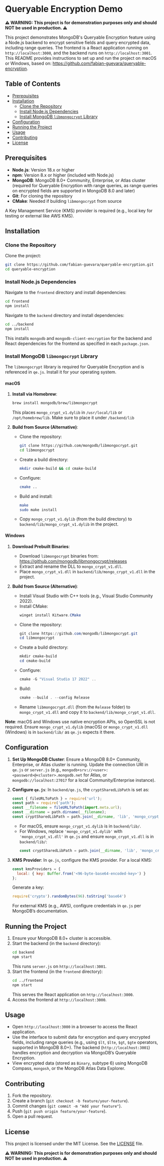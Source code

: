 # Queryable Encryption Demo

**⚠️ WARNING: This project is for demonstration purposes only and should NOT be used in production. ⚠️**

This project demonstrates MongoDB's Queryable Encryption feature using a Node.js backend to encrypt sensitive fields and query encrypted data, including range queries. The frontend is a React application running on `http://localhost:3000`, and the backend runs on `http://localhost:3001`. This README provides instructions to set up and run the project on macOS or Windows, based on: https://github.com/fabian-guevara/queryable-encryption.

## Table of Contents
- [Prerequisites](#prerequisites)
- [Installation](#installation)
  - [Clone the Repository](#clone-the-repository)
  - [Install Node.js Dependencies](#install-nodejs-dependencies)
  - [Install MongoDB `libmongocrypt` Library](#install-mongodb-libmongocrypt-library)
- [Configuration](#configuration)
- [Running the Project](#running-the-project)
- [Usage](#usage)
- [Contributing](#contributing)
- [License](#license)

## Prerequisites
- **Node.js**: Version 18.x or higher
- **npm**: Version 8.x or higher (included with Node.js)
- **MongoDB**: MongoDB 8.0+ Community, Enterprise, or Atlas cluster (required for Queryable Encryption with range queries, as range queries on encrypted fields are supported in MongoDB 8.0 and later)
- **Git**: For cloning the repository
- **CMake**: Needed if building `libmongocrypt` from source

A Key Management Service (KMS) provider is required (e.g., local key for testing or external like AWS KMS).

## Installation

### Clone the Repository
Clone the project:
```bash
git clone https://github.com/fabian-guevara/queryable-encryption.git
cd queryable-encryption
```

### Install Node.js Dependencies
Navigate to the `frontend` directory and install dependencies:
```bash
cd frontend
npm install
```
Navigate to the `backend` directory and install dependencies:
```bash
cd ../backend
npm install
```
This installs `mongodb` and `mongodb-client-encryption` for the backend and React dependencies for the frontend as specified in each `package.json`.

### Install MongoDB `libmongocrypt` Library
The `libmongocrypt` library is required for Queryable Encryption and is referenced in `qe.js`. Install it for your operating system.

#### macOS
1. **Install via Homebrew**:
   ```bash
   brew install mongodb/brew/libmongocrypt
   ```
   This places `mongo_crypt_v1.dylib` in `/usr/local/lib` or `/opt/homebrew/lib`. Make sure to place it under `/backend/lib`

2. **Build from Source (Alternative)**:
   - Clone the repository:
     ```bash
     git clone https://github.com/mongodb/libmongocrypt.git
     cd libmongocrypt
     ```
   - Create a build directory:
     ```bash
     mkdir cmake-build && cd cmake-build
     ```
   - Configure:
     ```bash
     cmake ..
     ```
   - Build and install:
     ```bash
     make
     sudo make install
     ```
   - Copy `mongo_crypt_v1.dylib` (from the build directory) to `backend/lib/mongo_crypt_v1.dylib` in the project.

#### Windows
1. **Download Prebuilt Binaries**:
   - Download `libmongocrypt` binaries from: https://github.com/mongodb/libmongocrypt/releases
   - Extract and rename the DLL to `mongo_crypt_v1.dll`.
   - Place `mongo_crypt_v1.dll` in `backend/lib/mongo_crypt_v1.dll` in the project.

2. **Build from Source (Alternative)**:
   - Install Visual Studio with C++ tools (e.g., Visual Studio Community 2022).
   - Install CMake:
     ```powershell
     winget install Kitware.CMake
     ```
   - Clone the repository:
     ```powershell
     git clone https://github.com/mongodb/libmongocrypt.git
     cd libmongocrypt
     ```
   - Create a build directory:
     ```powershell
     mkdir cmake-build
     cd cmake-build
     ```
   - Configure:
     ```powershell
     cmake -G "Visual Studio 17 2022" ..
     ```
   - Build:
     ```powershell
     cmake --build . --config Release
     ```
   - Rename `libmongocrypt.dll` (from the `Release` folder) to `mongo_crypt_v1.dll` and copy it to `backend/lib/mongo_crypt_v1.dll`.

**Note**: macOS and Windows use native encryption APIs, so OpenSSL is not required. Ensure `mongo_crypt_v1.dylib` (macOS) or `mongo_crypt_v1.dll` (Windows) is in `backend/lib/` as `qe.js` expects it there.

## Configuration
1. **Set Up MongoDB Cluster**:
   Ensure a MongoDB 8.0+ Community, Enterprise, or Atlas cluster is running. Update the connection URI in `qe.js` or `server.js` (e.g., `mongodb+srv://<user>:<password>@<cluster>.mongodb.net` for Atlas, or `mongodb://localhost:27017` for a local Community/Enterprise instance).

2. **Configure `qe.js`**:
   In `backend/qe.js`, the `cryptSharedLibPath` is set as:
   ```javascript
   const { fileURLToPath } = require('url');
   const path = require('path');
   const __filename = fileURLToPath(import.meta.url);
   const __dirname = path.dirname(__filename);
   const cryptSharedLibPath = path.join(__dirname, 'lib', 'mongo_crypt_v1.dylib');
   ```
   - For macOS, ensure `mongo_crypt_v1.dylib` is in `backend/lib/`.
   - For Windows, replace `'mongo_crypt_v1.dylib'` with `'mongo_crypt_v1.dll'` in `qe.js` and ensure `mongo_crypt_v1.dll` is in `backend/lib/`:
     ```javascript
     const cryptSharedLibPath = path.join(__dirname, 'lib', 'mongo_crypt_v1.dll');
     ```

3. **KMS Provider**:
   In `qe.js`, configure the KMS provider. For a local KMS:
   ```javascript
   const kmsProviders = {
     local: { key: Buffer.from('<96-byte-base64-encoded-key>') }
   };
   ```
   Generate a key:
   ```javascript
   require('crypto').randomBytes(96).toString('base64')
   ```
   For external KMS (e.g., AWS), configure credentials in `qe.js` per MongoDB’s documentation.

## Running the Project
1. Ensure your MongoDB 8.0+ cluster is accessible.
2. Start the backend (in the `backend` directory):
   ```bash
   cd backend
   npm start
   ```
   This runs `server.js` on `http://localhost:3001`.
3. Start the frontend (in the `frontend` directory):
   ```bash
   cd ../frontend
   npm start
   ```
   This serves the React application on `http://localhost:3000`.
4. Access the frontend at `http://localhost:3000`.

## Usage
- Open `http://localhost:3000` in a browser to access the React application.
- Use the interface to submit data for encryption and query encrypted fields, including range queries (e.g., using `$lt`, `$lte`, `$gt`, `$gte` operators, supported in MongoDB 8.0+). The backend (`http://localhost:3001`) handles encryption and decryption via MongoDB’s Queryable Encryption.
- View encrypted data (stored as `Binary`, subtype 6) using MongoDB Compass, `mongosh`, or the MongoDB Atlas Data Explorer.

## Contributing
1. Fork the repository.
2. Create a branch (`git checkout -b feature/your-feature`).
3. Commit changes (`git commit -m "Add your feature"`).
4. Push (`git push origin feature/your-feature`).
5. Open a pull request.

## License
This project is licensed under the MIT License. See the [LICENSE](LICENSE) file.

**⚠️ WARNING: This project is for demonstration purposes only and should NOT be used in production. ⚠️**
